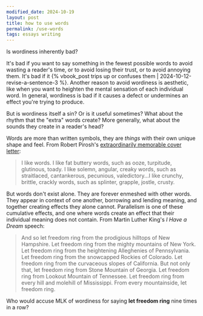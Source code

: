 ```yaml
---
modified_date: 2024-10-19
layout: post
title: how to use words
permalink: /use-words
tags: essays writing
---
```


Is wordiness inherently bad?
<!--more-->
It's bad if you want to say something in the fewest possible words to avoid wasting a reader's time, or to avoid losing their trust, or to avoid annoying them.
It's bad if it {% vbook_post trips up or confuses them | 2024-10-12-revise-a-sentence-3 %}.
Another reason to avoid wordiness is aesthetic, like when you want to heighten the mental sensation of each individual word.
In general, wordiness is bad if it causes a defect or undermines an effect you're trying to produce.

But is wordiness itself a sin?
Or is it useful sometimes?
What about the rhythm that the "extra" words create?
More generally, what about the sounds they create in a reader's head?

Words are more than written symbols, they are _things_ with their own unique shape and feel.
From Robert Pirosh's [extraordinarily memorable cover letter](https://lettersofnote.com/2012/03/13/i-like-words/):

> I like words. I like fat buttery words, such as ooze, turpitude, glutinous, toady. I like solemn, angular, creaky words, such as straitlaced, cantankerous, pecunious, valedictory...I like crunchy, brittle, crackly words, such as splinter, grapple, jostle, crusty.

But words don't exist alone.
They are forever enmeshed with other words.
They appear in context of one another, borrowing and lending meaning, and together creating effects they alone cannot.
Parallelism is one of these cumulative effects, and one where words create an effect that their individual meaning does not contain.
From Martin Luther King's _I Have a Dream_ speech:

> And so let freedom ring from the prodigious hilltops of New Hampshire. Let freedom ring from the mighty mountains of New York. Let freedom ring from the heightening Alleghenies of Pennsylvania. Let freedom ring from the snowcapped Rockies of Colorado. Let freedom ring from the curvaceous slopes of California. But not only that, let freedom ring from Stone Mountain of Georgia. Let freedom ring from Lookout Mountain of Tennessee. Let freedom ring from every hill and molehill of Mississippi. From every mountainside, let freedom ring.

Who would accuse MLK of wordiness for saying **let freedom ring** nine times in a row?